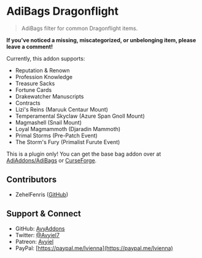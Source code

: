 # AdiBags Dragonflight
> AdiBags filter for common Dragonflight items.

**If you've noticed a missing, miscategorized, or unbelonging item, please leave a comment!**

Currently, this addon supports:

- Reputation & Renown
- Profession Knowledge
- Treasure Sacks
- Fortune Cards
- Drakewatcher Manuscripts
- Contracts
- Lizi's Reins (Maruuk Centaur Mount)
- Temperamental Skyclaw (Azure Span Gnoll Mount)
- Magmashell (Snail Mount)
- Loyal Magmammoth (Djaradin Mammoth)
- Primal Storms (Pre-Patch Event)
- The Storm's Fury (Primalist Furute Event)

This is a plugin only! You can get the base bag addon over at [AdiAddons/AdiBags](https://github.com/AdiAddons/AdiBags) or [CurseForge](https://www.curseforge.com/wow/addons/adibags).

## Contributors
- ZehelFenris ([GitHub](https://github.com/ZehelFenris))

## Support & Connect
- GitHub: [AvyAddons](https://github.com/AvyAddons)
- Twitter: [@Avyiel7](https://twitter.com/Avyiel7)
- Patreon: [Avyiel](https://patreon.com/avyiel)
- PayPal: [https://paypal.me/lvienna](https://paypal.me/lvienna)
